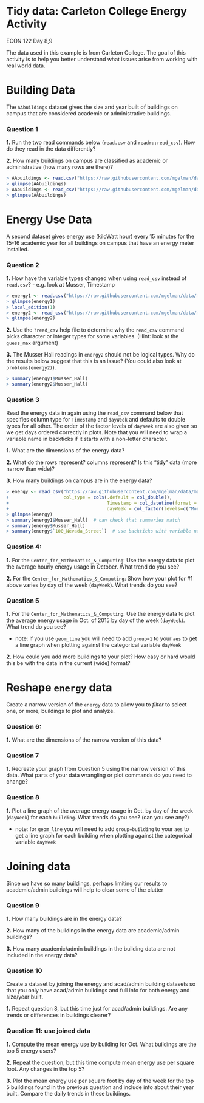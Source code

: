 Tidy data: Carleton College Energy Activity
================
ECON 122
Day 8,9

The data used in this example is from Carleton College. The goal of this
activity is to help you better understand what issues arise from working
with real world data.

# Building Data

The `AAbuildings` dataset gives the size and year built of buildings on
campus that are considered academic or administrative buildings.

### Question 1

**1.** Run the two read commands below (`read.csv` and
`readr::read_csv`). How do they read in the data differently?

**2.** How many buildings on campus are classified as academic or
administrative (how many rows are there)?

``` r
> AAbuildings <- read.csv("https://raw.githubusercontent.com/mgelman/data/master/AcadAdminBuildings.csv",stringsAsFactors=TRUE)
> glimpse(AAbuildings)
> AAbuildings <- read_csv("https://raw.githubusercontent.com/mgelman/data/master/AcadAdminBuildings.csv")
> glimpse(AAbuildings)
```

# Energy Use Data

A second dataset gives energy use (kiloWatt hour) every 15 minutes for
the 15-16 academic year for all buildings on campus that have an energy
meter installed.

### Question 2

**1.** How have the variable types changed when using `read_csv` instead
of `read.csv`? - e.g. look at Musser, Timestamp

``` r
> energy1 <- read.csv("https://raw.githubusercontent.com/mgelman/data/master/EnergyData1516.csv",stringsAsFactors=TRUE)
> glimpse(energy1)
> local_edition(1)
> energy2 <- read_csv("https://raw.githubusercontent.com/mgelman/data/master/EnergyData1516.csv")
> glimpse(energy2)
```

**2.** Use the `?read_csv` help file to determine why the `read_csv`
command picks character or integer types for some variables. (Hint: look
at the `guess_max` argument)

**3.** The Musser Hall readings in `energy2` should not be logical
types. Why do the results below suggest that this is an issue? (You
could also look at `problems(energy2)`).

``` r
> summary(energy1$Musser_Hall)
> summary(energy2$Musser_Hall)
```

### Question 3

Read the energy data in again using the `read_csv` command below that
specifies column type for `Timestamp` and `dayWeek` and defaults to
double types for all other. The order of the factor levels of `dayWeek`
are also given so we get days ordered correctly in plots. Note that you
will need to wrap a variable name in backticks if it starts with a
non-letter character.

**1.** What are the dimensions of the energy data?

**2.** What do the rows represent? columns represent? Is this “tidy”
data (more narrow than wide)?

**3.** How many buildings on campus are in the energy data?

``` r
> energy <- read_csv("https://raw.githubusercontent.com/mgelman/data/master/EnergyData1516.csv", 
+                    col_type = cols(.default = col_double(), 
+                                    Timestamp = col_datetime(format = ""),
+                                    dayWeek = col_factor(levels=c("Mon","Tues","Wed","Thurs","Fri","Sat","Sun"))))
> glimpse(energy)
> summary(energy1$Musser_Hall)  # can check that summaries match
> summary(energy$Musser_Hall)
> summary(energy$`100_Nevada_Street`)  # use backticks with variable names that start with numbers
```

### Question 4:

**1.** For the `Center_for_Mathematics_&_Computing`: Use the energy data
to plot the average hourly energy usage in October. What trend do you
see?

**2.** For the `Center_for_Mathematics_&_Computing`: Show how your plot
for #1 above varies by day of the week (`dayWeek`). What trends do you
see?

### Question 5

**1.** For the `Center_for_Mathematics_&_Computing`: Use the energy data
to plot the average energy usage in Oct. of 2015 by day of the week
(`dayWeek`). What trend do you see?

-   note: if you use `geom_line` you will need to add `group=1` to your
    `aes` to get a line graph when plotting against the categorical
    variable `dayWeek`

**2.** How could you add more buildings to your plot? How easy or hard
would this be with the data in the current (wide) format?

# Reshape `energy` data

Create a narrow version of the `energy` data to allow you to *filter* to
select one, or more, buildings to plot and analyze.

### Question 6:

**1.** What are the dimensions of the narrow version of this data?

### Question 7

**1.** Recreate your graph from Question 5 using the narrow version of
this data. What parts of your data wrangling or plot commands do you
need to change?

### Question 8

**1.** Plot a line graph of the average energy usage in Oct. by day of
the week (`dayWeek`) for each `building`. What trends do you see? (can
you see any?)

-   note: for `geom_line` you will need to add `group=building` to your
    `aes` to get a line graph for each building when plotting against
    the categorical variable `dayWeek`

# Joining data

Since we have so many buildings, perhaps limiting our results to
academic/admin buildings will help to clear some of the clutter

### Question 9

**1.** How many buildings are in the energy data?

**2.** How many of the buildings in the energy data are academic/admin
buildings?

**3.** How many academic/admin buildings in the building data are not
included in the energy data?

### Question 10

Create a dataset by joining the energy and acad/admin building datasets
so that you only have acad/admin buildings and full info for both energy
and size/year built.

**1.** Repeat question 8, but this time just for acad/admin buildings.
Are any trends or differences in buildings clearer?

### Question 11: use joined data

**1.** Compute the mean energy use by building for Oct. What buildings
are the top 5 energy users?

**2.** Repeat the question, but this time compute mean energy use per
square foot. Any changes in the top 5?

**3.** Plot the mean energy use per square foot by day of the week for
the top 5 buildings found in the previous question and include info
about their year built. Compare the daily trends in these buildings.
